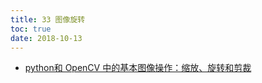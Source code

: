 ```yaml
---
title: 33 图像旋转
toc: true
date: 2018-10-13
---
```




- [python和 OpenCV 中的基本图像操作：缩放、旋转和剪裁](https://www.jianshu.com/p/40206f0a6658)
